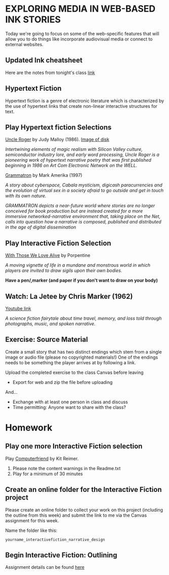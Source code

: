 # EXPLORING MEDIA IN WEB-BASED INK STORIES
Today we're going to focus on some of the web-specific features that will allow you to do things like incorporate audiovisual media or connect to external websites.

## Updated Ink cheatsheet

Here are the notes from tonight's class [link](./assets/documents/ink-basics-cheatsheet.md#week-5)


## Hypertext Fiction
Hypertext fiction is a genre of electronic literature which is characterized by the use of hypertext links that create non-linear interactive structures for text.

## Play Hypertext fiction Selections
[Uncle Roger](https://people.well.com/user/jmalloy/uncleroger/partytop.html) by Judy Malloy (1986). [Image of disk](https://scalar.usc.edu/works/pathfinders/media/front-of-floppy-disk-for-a-party-in-woodside-by-judy-malloy)

_Intertwining elements of magic realism with Silicon Valley culture, semiconductor industry lore, and early word processing, Uncle Roger is a pioneering work of hypertext narrative poetry that was first published beginning in 1986 on Art Com Electronic Network on the WELL._

[Grammatron](https://www.grammatron.com/) by Mark Amerika (1997)

_A story about cyberspace, Cabala mysticism, digicash paracurrencies and the evolution of virtual sex in a society afraid to go outside and get in touch with its own nature._

_GRAMMATRON depicts a near-future world where stories are no longer conceived for book production but are instead created for a more immersive networked-narrative environment that, taking place on the Net, calls into question how a narrative is composed, published and distributed in the age of digital dissemination_


## Play Interactive Fiction Selection
[With Those We Love Alive](https://xrafstar.monster/games/twine/wtwla/) by Porpentine

_A moving vignette of life in a mundane and monstrous world in which players are invited to draw sigils upon their own bodies._

__Have a pen/,marker (and paper if you don't want to draw on your body)__


## Watch: La Jetee by Chris Marker (1962)
[Youtube link](https://www.youtube.com/watch?v=nvJzKqdSr-Q)

_A science fiction fairytale about time travel, memory, and loss told through photographs, music, and spoken narrative._ 

## Exercise: Source Material
Create a small story that has two distinct endings which stem from a single image or audio file (please no copyrighted materials!) One of the endings needs to be something the player arrives at by following a link. 

Upload the completed exercise to the class Canvas before leaving
- Export for web and zip the file before uploading

And...
- Exchange with at least one person in class and discuss
- Time permitting: Anyone want to share with the class? 

# Homework

## Play one more Interactive Fiction selection

Play [Computerfriend](https://ifdb.org/viewgame?id=qupd7qqd1cdc8rev) by Kit Reimer.
1. Please note the content warnings in the Readme.txt
2. Play for a minimum of 30 minutes

## Create an online folder for the Interactive Fiction project
Please create an online folder to collect your work on this project (including the outline from this week) and submit the link to me via the Canvas assignment for this week.

Name the folder like this:

`yourname_interactivefiction_narrative_design`


## Begin Interactive Fiction: Outlining
Assignment details can be found [here](./assets/documents/interactive-fiction-outline.md)
